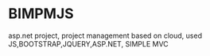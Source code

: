 # BIMPMJS
asp.net project, project management based on cloud, used JS,BOOTSTRAP,JQUERY,ASP.NET, SIMPLE MVC
